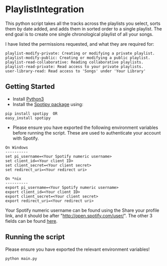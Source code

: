 # PlaylistIntegration

This python script takes all the tracks across the playlists you select, sorts them by date added, and adds them in sorted order to a single playlist.  The end goal is to create one single chronological playlist of all your songs.

I have listed the permissions requested, and what they are required for:
```
playlist-modify-private: Creating or modifying a private playlist.
playlist-modify-public: Creating or modifying a public playlist.
playlist-read-collaborative: Reading collaborative playlists.
playlist-read-private: Read access to your private playlists. 
user-library-read: Read access to 'Songs' under 'Your Library'
```


## Getting Started

* Install [Python3](https://www.python.org/downloads/)
* Install the [Spotipy package](https://spotipy.readthedocs.io/en/latest/#installation) using:
```
pip install spotipy  OR
easy_install spotipy
```
* Please ensure you have exported the following environment variables before running the script.  These are used to authenticate your account with Spotify.  
```
On Windows
----------
set pi_username=<Your Spotify numeric username>
set client_id=<Your client ID>
set client_secret=<Your client secret>
set redirect_uri=<Your redirect uri>

On *nix
----------
export pi_username=<Your Spotify numeric username>
export client_id=<Your client ID>
export client_secret=<Your client secret>
export redirect_uri=<Your redirect uri>
```
Your Spotify numeric username can be found using the Share your profile link, and it should be after "http://open.spotify.com/user/".  The other 3 fields can be found [here](https://developer.spotify.com/dashboard/applications/).


## Running the script
Please ensure you have exported the relevant environment variables!
```
python main.py
```